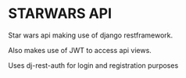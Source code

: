 # STARWARS API 

Star wars api making use of django restframework. 

Also makes use of JWT to access api views.

Uses dj-rest-auth for login and registration purposes